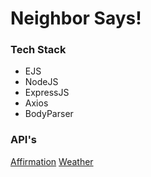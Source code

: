 # Neighbor Says!

### Tech Stack

- EJS
- NodeJS
- ExpressJS
- Axios
- BodyParser

### API's

[Affirmation](https://www.affirmations.dev/)
[Weather](https://www.weatherapi.com/)

